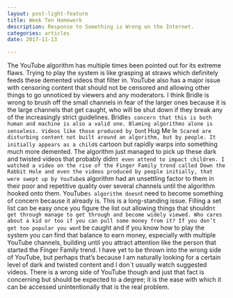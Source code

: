 ```yaml
---
layout: post-light-feature
title: Week Ten Homework 
description: Response to Something is Wrong on the Internet.
categories: articles
date: 2017-11-13

---
```


The YouTube algorithm has multiple times been pointed out for its extreme flaws. Trying to play the system is like grasping at straws which definitely feeds these demented videos that filter in. YouTube also has a major issue with censoring content that should not be censored and allowing other things to go unnoticed by viewers and any moderators. I think Bridle is wrong to brush off the small channels in fear of the larger ones because it is the large channels that get caught, who will be shut down if they break any of the increasingly strict guidelines. 
Bridle`s concern that this is both human and machine is also a valid one. Blaming algorithms alone is senseless. Videos like those produced by Don`t Hug Me I`m Scared are disturbing content not built around an algorithm, but by people. It initially appears as a child`s cartoon but rapidly warps into something much more demented. The algorithm just managed to pick up these dark and twisted videos that probably didn`t even attend to impact children. I watched a video on the rise of the Finger Family trend called Down the Rabbit Hole and even the videos produced by people initially, that were swept up by YouTube`s algorithm had an unsettling factor to them in their poor and repetitive quality over several channels until the algorithm hooked onto them. 
YouTube`s algorithm doesn`t need to become something of concern because it already is. This is a long-standing issue. Filling a set list can be easy once you figure the list out allowing things that shouldn`t get through manage to get through and become widely viewed. Who cares about a kid or too if you can pull some money from it? If you don’t get too popular you won`t be caught and if you know how to play the system you can find that balance to earn money, especially with multiple YouTube channels, building until you attract attention like the person that started the Finger Family trend. 
I have yet to be thrown into the wrong side of YouTube, but perhaps that’s because I am naturally looking for a certain level of dark and twisted content and I don`t usually watch suggested videos. There is a wrong side of YouTube though and just that fact is concerning but should be expected to a degree; it is the ease with which it can be accessed unintentionally that is the real problem.
